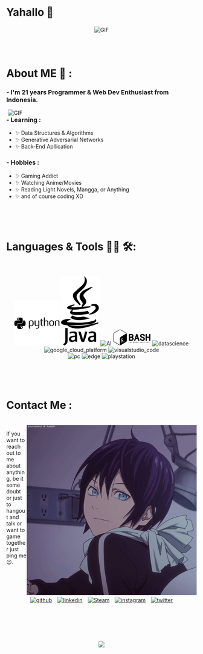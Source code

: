 # Yahallo 👋

<div align="center">
<img hight="100" width="500" alt="GIF" align="center" src="https://i.redd.it/h7dae4o0uk461.jpg" alt="Bakaguya made by レヴィノス (https://www.pixiv.net/en/artworks/80962527)" width="320">
</div>

</br>
</br>
</br>

# About ME 💬 :

### - I'm 21 years  Programmer & Web Dev Enthusiast from Indonesia.

<img hight="400" width="500" alt="GIF" align="right" src="https://i.pinimg.com/originals/8d/4b/77/8d4b77c44b7a68c0fd609411e2c0ec3c.gif">

### - Learning :
- ✨ Data Structures & Algorithms
- ✨ Generative Adversarial Networks
- ✨ Back-End Apllication

### - Hobbies : 
- ✨ Gaming Addict
- ✨ Watching Anime/Movies
- ✨ Reading Light Novels, Mangga, or Anything 
- ✨ and of course coding XD

</br>
</br>
</br>

# Languages & Tools 👨‍💻 🛠:
</br>

<p align="center">

<!-- For more icons please follow  https://github.com/MikeCodesDotNET/ColoredBadges -->
<img src="https://github.com/Xx-Ashutosh-xX/Xx-Ashutosh-xX/blob/master/assets/icons/python.png" alt="python" width="120" hight="50">
<img src="https://github.com/Xx-Ashutosh-xX/Xx-Ashutosh-xX/blob/master/assets/icons/java.png" alt="java"  width="100" hight="50">
<img src="https://github.com/Xx-Ashutosh-xX/Xx-Ashutosh-xX/blob/master/assets/icons/ai.png" alt="AI" width="90" hight="50">
<img src="https://github.com/Xx-Ashutosh-xX/Xx-Ashutosh-xX/blob/master/assets/icons/bash.png" alt="bash" width="100" hight="50">
<img src="https://github.com/Xx-Ashutosh-xX/Xx-Ashutosh-xX/blob/master/assets/icons/datascience.png" alt="datascience" width="180" hight="50">
</br>
<img src="https://github.com/Xx-Ashutosh-xX/Xx-Ashutosh-xX/blob/master/assets/icons/google_cloud_platform.png" alt="google_cloud_platform" width="270" hight="50">
<img src="https://github.com/Xx-Ashutosh-xX/Xx-Ashutosh-xX/blob/master/assets/icons/visualstudio_code.png" alt="visualstudio_code" width="240" hight="50">
</br>
<img src="https://github.com/Xx-Ashutosh-xX/Xx-Ashutosh-xX/blob/master/assets/icons/pc.png" alt="pc" width="100" hight="50">
<img src="https://github.com/Xx-Ashutosh-xX/Xx-Ashutosh-xX/blob/master/assets/icons/edge.png" alt="edge" width="100" hight="50">
<img src="https://github.com/Xx-Ashutosh-xX/Xx-Ashutosh-xX/blob/master/assets/icons/playstation@3x.png" alt="playstation" width="150" hight="50">
</p>
</br>
</br>
</br>

# Contact Me :

<p>
 </br>


<img hight="320" width="450" align="right" alt="GIF" src="https://github.com/Nyan-Code/Nyan-Code/blob/main/assets/13626.gif">


If you want to reach out to me about anything, be it some doubt or just to hangout and talk or want to game together just ping me 😉.


<p align="center">
	<a href="https://github.com/Nyan-Code"><img alt="github" width="10%" style="padding:5px" src="https://img.icons8.com/clouds/100/000000/github.png"/></a>
	<a href="https://www.linkedin.com/in/malik-arif-maulana-012931212/"><img alt="linkedin" width="10%" style="padding:5px" src="https://img.icons8.com/clouds/100/000000/linkedin.png"/></a>
	<a href="https://steamcommunity.com/id/textmissing099/"><img alt="Steam" width="10%" style="padding:5px" src="https://img.icons8.com/doodle/96/000000/steam-circled.png"/></a>
	<a href="https://www.instagram.com/malik_arif23/"><img alt="instagram" width="10%" style="padding:5px" src="https://img.icons8.com/clouds/100/000000/instagram.png"/></a>
	<a href="https://twitter.com/Malik_Arif23"><img alt="twitter" width="10%" style="padding:5px" src="https://img.icons8.com/clouds/100/000000/twitter.png"/></a>
</p>


</br>
</br>
</br>
</br>


<p align="center" >  
  <a href="https://github.com/anuraghazra/github-readme-stats"> 
<img  src="https://github-readme-stats.vercel.app/api?username=Nyan-Code&&show_icons=true&theme=radical"/>
  </a>
  </p>

